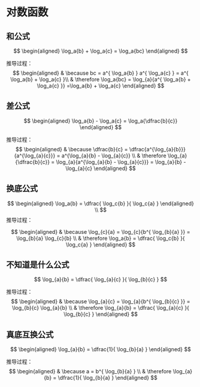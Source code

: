 # 对数函数

## 和公式
$$
\begin{aligned}
    \log_a{b} + \log_a{c} = \log_a{bc}
\end{aligned}
$$

推导过程：
$$
\begin{aligned}
    & \because bc = a^{ \log_a{b} } a^{ \log_a{c} } = a^{ \log_a{b} + \log_a{c} }\\
    & \therefore \log_a{bc} = \log_{a}{a^{ \log_a{b} + \log_a{c} }} =\log_a{b} + \log_a{c}
\end{aligned}
$$


## 差公式
$$
\begin{aligned}
    \log_a{b} - \log_a{c} = \log_a{\dfrac{b}{c}}
\end{aligned}
$$

推导过程：
$$
\begin{aligned}
    & \because \dfrac{b}{c} = \dfrac{a^{\log_{a}{b}}}{a^{\log_{a}{c}}} = a^{\log_{a}{b} - \log_{a}{c}} \\
    & \therefore \log_{a}{\dfrac{b}{c}} = \log_{a}{a^{\log_{a}{b} - \log_{a}{c}}} = \log_{a}{b} - \log_{a}{c}
\end{aligned}
$$


## 换底公式
$$
\begin{aligned}
    \log_a{b} = \dfrac{ \log_c{b} }{ \log_c{a} }
\end{aligned} \\
$$
推导过程：

$$ 
\begin{aligned}
& \because \log_{c}{a} = \log_{c}{b^{ \log_{b}{a} }} 
= \log_{b}{a} \log_{c}{b} \\
& \therefore \log_a{b} = \dfrac{ \log_c{b} }{ \log_c{a} }
\end{aligned}
$$


## 不知道是什么公式
$$ 
\log_{a}{b} = \dfrac{ \log_{a}{c} }{ \log_{b}{c} }
$$

推导过程：
$$
\begin{aligned}
    & \because \log_{a}{c} = \log_{a}{b^{ \log_{b}{c} }} = \log_{b}{c} \log_{a}{b} \\
    & \therefore \log_{a}{b} = \dfrac{ \log_{a}{c} }{ \log_{b}{c} }
\end{aligned}
$$


## 真底互换公式
$$
\begin{aligned}
    \log_{a}{b} = \dfrac{1}{ \log_{b}{a} }
\end{aligned}
$$

推导过程：
$$
\begin{aligned}
    & \because a = b^{ \log_{b}{a} } \\
    & \therefore \log_{a}{b} = \dfrac{1}{ \log_{b}{a} }
\end{aligned}
$$